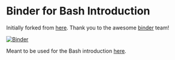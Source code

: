 # Binder for Bash Introduction

Initially forked from [here](https://github.com/binder-examples/conda). Thank you to the awesome [binder](https://mybinder.org/) team!

[![Binder](https://mybinder.org/badge_logo.svg)](https://mybinder.org/v2/gh/AstrobioMike/binder-bash-intro/master?urlpath=lab)

Meant to be used for the Bash introduction [here](https://astrobiomike.github.io/bash/bash_intro_binder).
